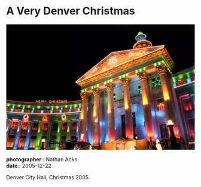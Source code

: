 # A Very Denver Christmas

![Christmas lights on Denver's City and County building](assets/2005-12-22-a-very-denver-christmas.webp)

**photographer**:: Nathan Acks  
**date**:: 2005-12-22

Denver City Hall, Christmas 2005.
